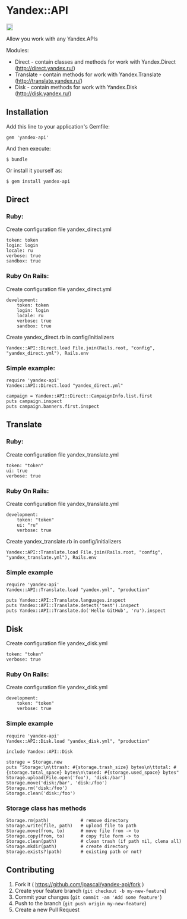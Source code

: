 # Yandex::API

<a href="http://badge.fury.io/rb/yandex-api"><img src="https://badge.fury.io/rb/yandex-api@2x.png" alt="Gem Version" height="18"></a>

Allow you work with any Yandex.APIs

Modules:

*  Direct - contain classes and methods for work with Yandex.Direct (http://direct.yandex.ru/)
*  Translate - contain methods for work with Yandex.Translate (http://translate.yandex.ru/)
*  Disk - contain methods for work with Yandex.Disk (http://disk.yandex.ru/)


## Installation

Add this line to your application's Gemfile:

```
gem 'yandex-api'
```

And then execute:

    $ bundle

Or install it yourself as:

    $ gem install yandex-api

## Direct
### Ruby:

Create configuration file yandex_direct.yml

    token: token
    login: login
    locale: ru
    verbose: true
    sandbox: true

### Ruby On Rails:

Create configuration file yandex_direct.yml

    development:
        token: token
        login: login
        locale: ru
        verbose: true
        sandbox: true

Create yandex_direct.rb in config/initializers

    Yandex::API::Direct.load File.join(Rails.root, "config", "yandex_direct.yml"), Rails.env

### Simple example:

    require 'yandex-api'
    Yandex::API::Direct.load "yandex_direct.yml"

    campaign = Yandex::API::Direct::CampaignInfo.list.first
    puts campaign.inspect
    puts campaign.banners.first.inspect

## Translate
### Ruby:

Create configuration file yandex_translate.yml

    token: "token"
    ui: true
    verbose: true

### Ruby On Rails:

Create configuration file yandex_translate.yml

    development:
	    token: "token"
        ui: "ru"
        verbose: true

Create yandex_translate.rb in config/initializers

    Yandex::API::Translate.load File.join(Rails.root, "config", "yandex_translate.yml"), Rails.env


### Simple example

    require 'yandex-api'
    Yandex::API::Translate.load "yandex.yml", "production"

    puts Yandex::API::Translate.languages.inspect
    puts Yandex::API::Translate.detect('test').inspect
    puts Yandex::API::Translate.do('Hello GitHub', 'ru').inspect


## Disk

Create configuration file yandex_disk.yml

    token: "token"
    verbose: true

### Ruby On Rails:

Create configuration file yandex_disk.yml

    development:
	    token: "token"
        verbose: true

### Simple example

    require 'yandex-api'
    Yandex::API::Disk.load "yandex_disk.yml", "production"

    include Yandex::API::Disk

    storage = Storage.new
    puts "Storage:\n\ttrash: #{storage.trash_size} bytes\n\ttotal: #{storage.total_space} bytes\n\tused: #{storage.used_space} bytes"
    Storage.upload(File.open('foo'), 'disk:/bar')
    Storage.move('disk:/bar', 'disk:/foo')
    Storage.rm('disk:/foo')
    Storage.clean('disk:/foo')

### Storage class has methods

    Storage.rm(path)            # remove directory
    Storage.write(file, path)   # upload file to path
    Storage.move(from, to)      # move file from -> to
    Storage.copy(from, to)      # copy file form -> to
    Storage.clean(path)         # clean trash (if path nil, clena all)
    Storage.mkdir(path)         # create directory
    Storage.exists?(path)       # existing path or not?

## Contributing

1. Fork it ( https://github.com/jpascal/yandex-api/fork )
2. Create your feature branch (`git checkout -b my-new-feature`)
3. Commit your changes (`git commit -am 'Add some feature'`)
4. Push to the branch (`git push origin my-new-feature`)
5. Create a new Pull Request

